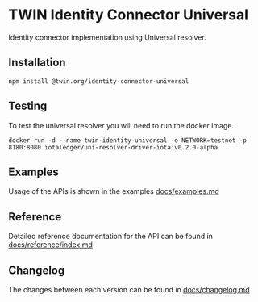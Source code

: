 # TWIN Identity Connector Universal

Identity connector implementation using Universal resolver.

## Installation

```shell
npm install @twin.org/identity-connector-universal
```

## Testing

To test the universal resolver you will need to run the docker image.

```shell
docker run -d --name twin-identity-universal -e NETWORK=testnet -p 8180:8080 iotaledger/uni-resolver-driver-iota:v0.2.0-alpha
```

## Examples

Usage of the APIs is shown in the examples [docs/examples.md](docs/examples.md)

## Reference

Detailed reference documentation for the API can be found in [docs/reference/index.md](docs/reference/index.md)

## Changelog

The changes between each version can be found in [docs/changelog.md](docs/changelog.md)
